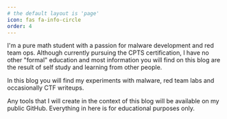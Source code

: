 ```yaml
---
# the default layout is 'page'
icon: fas fa-info-circle
order: 4
---
```


I'm a pure math student with a passion for malware development and red team ops. Although currently pursuing the CPTS certification, I have no other "formal" education and most information you will find on this blog are the result of self study and learning from other people.

In this blog you will find my experiments with malware, red team labs and occasionally CTF writeups.

Any tools that I will create in the context of this blog will be available on my public GitHub. Everything in here is for educational purposes only.
